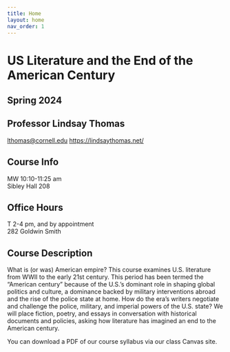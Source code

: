 ```yaml
---
title: Home
layout: home
nav_order: 1
---
```


# US Literature and the End of the American Century
## Spring 2024
## Professor Lindsay Thomas
<lthomas@cornell.edu>
<https://lindsaythomas.net/>

## Course Info
MW 10:10-11:25 am <br/>
Sibley Hall 208

## Office Hours
T 2-4 pm, and by appointment <br/>
282 Goldwin Smith

## Course Description
What is (or was) American empire? This course examines U.S. literature from WWII to the early 21st century. This period has been termed the “American century” because of the U.S.’s dominant role in shaping global politics and culture, a dominance backed by military interventions abroad and the rise of the police state at home. How do the era’s writers negotiate and challenge the police, military, and imperial powers of the U.S. state? We will place fiction, poetry, and essays in conversation with historical documents and policies, asking how literature has imagined an end to the American century.

You can download a PDF of our course syllabus via our class Canvas site.
